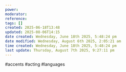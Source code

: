 ```yaml
---
power: 
moderator: 
reference: 
tags: []
created: 2025-06-18T13:48
updated: 2025-08-06T14:15
date created: Wednesday, June 18th 2025, 5:48:24 pm
date modified: Wednesday, August 6th 2025, 2:05:21 am
time created: Wednesday, June 18th 2025, 5:48:24 pm
last update: Thursday, August 7th 2025, 9:27:11 pm
---
```

#accents #acting #languages 
